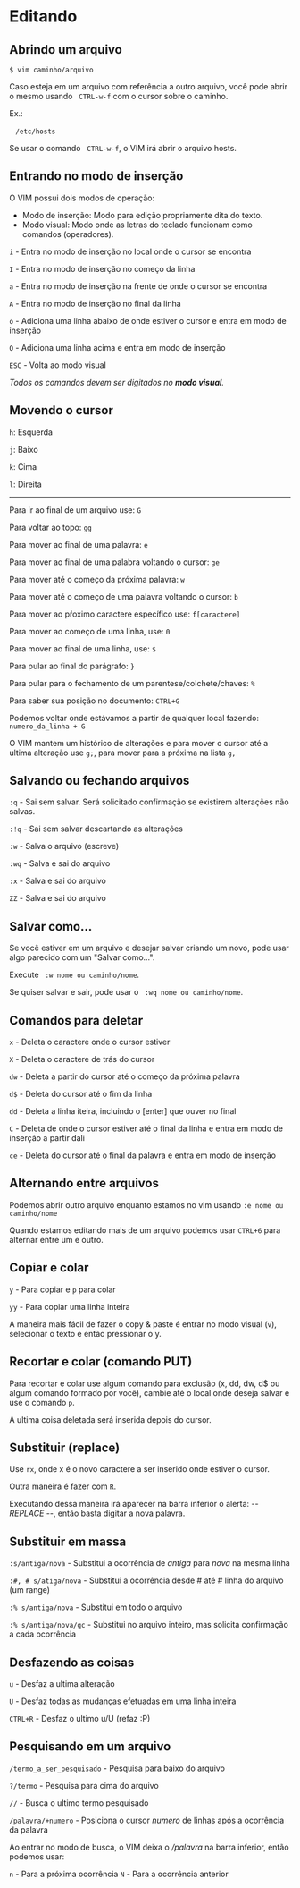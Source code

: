 # Editando

## Abrindo um arquivo

```
$ vim caminho/arquivo
```

Caso esteja em um arquivo com referência a outro arquivo, você pode abrir o mesmo usando  ` CTRL-w-f` com o cursor sobre o caminho.

Ex.:

` ` `
/etc/hosts
` ` `

Se usar o comando  ` CTRL-w-f`, o VIM irá abrir o arquivo hosts.

## Entrando no modo de inserção

O VIM possui dois modos de operação:

- Modo de inserção: Modo para edição propriamente dita do texto.
- Modo visual: Modo onde as letras do teclado funcionam como comandos (operadores).

`i`   - Entra no modo de inserção no local onde o cursor se encontra

`I`   - Entra no modo de inserção no começo da linha

`a`   - Entra no modo de inserção na frente de onde o cursor se encontra

`A`   - Entra no modo de inserção no final da linha

`o`   - Adiciona uma linha abaixo de onde estiver o cursor e entra em modo de inserção

`O`   - Adiciona uma linha acima e entra em modo de inserção

`ESC` - Volta ao modo visual

*Todos os comandos devem ser digitados no __modo visual__.*

## Movendo o cursor

`h`: Esquerda

`j`: Baixo

`k`: Cima

`l`: Direita

---

Para ir ao final de um arquivo use: `G`

Para voltar ao topo: `gg`

Para mover ao final de uma palavra: `e`

Para mover ao final de uma palabra voltando o cursor: `ge`

Para mover até o começo da próxima palavra: `w`

Para mover até o começo de uma palavra voltando o cursor: `b`

Para mover ao pŕoximo caractere específico use: `f[caractere]`

Para mover ao começo de uma linha, use: `0`

Para mover ao final de uma linha, use: `$`

Para pular ao final do parágrafo: `}`

Para pular para o fechamento de um parentese/colchete/chaves: `%`

Para saber sua posição no documento: `CTRL+G`

Podemos voltar onde estávamos a partir de qualquer local fazendo: `numero_da_linha + G`

O VIM mantem um histórico de alterações e para mover o cursor até a ultima alteração use `g;`, para mover para a próxima na lista `g,`

## Salvando ou fechando arquivos

`:q`  - Sai sem salvar. Será solicitado confirmação se existirem alterações não salvas.

`:!q` - Sai sem salvar descartando as alterações

`:w`  - Salva o arquivo (escreve)

`:wq` - Salva e sai do arquivo

`:x`  - Salva e sai do arquivo

`ZZ`  - Salva e sai do arquivo

## Salvar como...

Se você estiver em um arquivo e desejar salvar criando um novo, pode usar algo parecido com um "Salvar como...".

Execute ` :w nome ou caminho/nome`.

Se quiser salvar e sair, pode usar o ` :wq nome ou caminho/nome`.

## Comandos para deletar

`x`  - Deleta o caractere onde o cursor estiver

`X`  - Deleta o caractere de trás do cursor

`dw` - Deleta a partir do cursor até o começo da próxima palavra

`d$` - Deleta do cursor até o fim da linha

`dd` - Deleta a linha iteira, incluindo o [enter] que ouver no final

`C`  - Deleta de onde o cursor estiver até o final da linha e entra em modo de inserção a partir dali

`ce` - Deleta do cursor até o final da palavra e entra em modo de inserção

## Alternando entre arquivos

Podemos abrir outro arquivo enquanto estamos no vim usando `:e nome ou caminho/nome`

Quando estamos editando mais de um arquivo podemos usar `CTRL+6` para alternar entre um e outro.

## Copiar e colar

`y`  - Para copiar e `p` para colar

`yy` - Para copiar uma linha inteira

A maneira mais fácil de fazer o copy & paste é entrar no modo visual (`v`), selecionar o texto e então pressionar o y.

## Recortar e colar (comando PUT)

Para recortar e colar use algum comando para exclusão (x, dd, dw, d$ ou algum comando formado por você), cambie até o local onde deseja salvar e use o comando `p`.

A ultima coisa deletada será inserida depois do cursor.

## Substituir (replace)

Use `rx`, onde x é o novo caractere a ser inserido onde estiver o cursor.

Outra maneira é fazer com `R`.

Executando dessa maneira irá aparecer na barra inferior o alerta: *-- REPLACE --*, então basta digitar a nova palavra.

## Substituir em massa

`:s/antiga/nova`      - Substitui a ocorrência de *antiga* para *nova* na mesma linha

`:#, # s/atiga/nova`  - Substitui a ocorrência desde # até # linha do arquivo (um range)

`:% s/antiga/nova`    - Substitui em todo o arquivo

`:% s/antiga/nova/gc` - Substitui no arquivo inteiro, mas solicita confirmação a cada ocorrência

## Desfazendo as coisas

`u`      - Desfaz a ultima alteração

`U`      - Desfaz todas as mudanças efetuadas em uma linha inteira

`CTRL+R` - Desfaz o ultimo u/U (refaz :P)

## Pesquisando em um arquivo

`/termo_a_ser_pesquisado` - Pesquisa para baixo do arquivo

`?/termo`                 - Pesquisa para cima do arquivo

`//`                      - Busca o ultimo termo pesquisado

`/palavra/+numero`        - Posiciona o cursor *numero* de linhas após a ocorrência da palavra

Ao entrar no modo de busca, o VIM deixa o */palavra* na barra inferior, então podemos usar:

`n` - Para a próxima ocorrência
`N` - Para a ocorrência anterior
